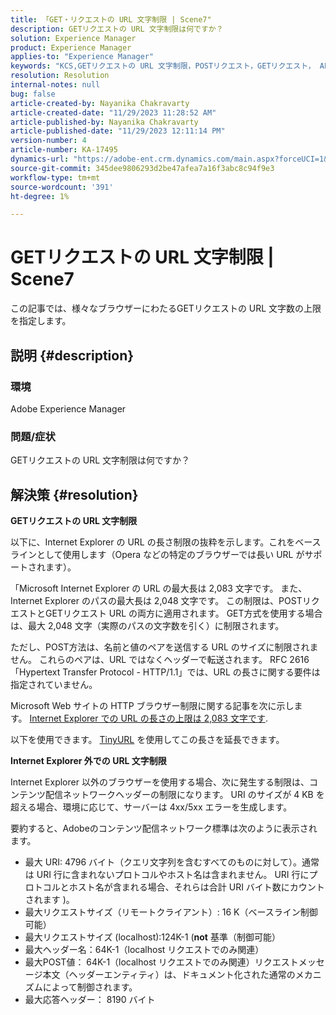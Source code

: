 ```yaml
---
title: 「GET・リクエストの URL 文字制限 | Scene7"
description: GETリクエストの URL 文字制限は何ですか？
solution: Experience Manager
product: Experience Manager
applies-to: "Experience Manager"
keywords: "KCS,GETリクエストの URL 文字制限，POSTリクエスト，GETリクエスト， AEM"
resolution: Resolution
internal-notes: null
bug: false
article-created-by: Nayanika Chakravarty
article-created-date: "11/29/2023 11:28:52 AM"
article-published-by: Nayanika Chakravarty
article-published-date: "11/29/2023 12:11:14 PM"
version-number: 4
article-number: KA-17495
dynamics-url: "https://adobe-ent.crm.dynamics.com/main.aspx?forceUCI=1&pagetype=entityrecord&etn=knowledgearticle&id=c78fa574-aa8e-ee11-8179-6045bd006239"
source-git-commit: 345dee9806293d2be47afea7a16f3abc8c94f9e3
workflow-type: tm+mt
source-wordcount: '391'
ht-degree: 1%

---
```


# GETリクエストの URL 文字制限 | Scene7


この記事では、様々なブラウザーにわたるGETリクエストの URL 文字数の上限を指定します。

## 説明 {#description}


### 環境

Adobe Experience Manager

### 問題/症状

GETリクエストの URL 文字制限は何ですか？


## 解決策 {#resolution}


<b>GETリクエストの URL 文字制限</b>

以下に、Internet Explorer の URL の長さ制限の抜粋を示します。これをベースラインとして使用します（Opera などの特定のブラウザーでは長い URL がサポートされます）。

「Microsoft Internet Explorer の URL の最大長は 2,083 文字です。 また、Internet Explorer のパスの最大長は 2,048 文字です。 この制限は、POSTリクエストとGETリクエスト URL の両方に適用されます。 GET方式を使用する場合は、最大 2,048 文字（実際のパスの文字数を引く）に制限されます。

ただし、POST方法は、名前と値のペアを送信する URL のサイズに制限されません。 これらのペアは、URL ではなくヘッダーで転送されます。 RFC 2616「Hypertext Transfer Protocol - HTTP/1.1」では、URL の長さに関する要件は指定されていません。

Microsoft Web サイトの HTTP ブラウザー制限に関する記事を次に示します。 [Internet Explorer での URL の長さの上限は 2,083 文字です](https://support.microsoft.com/en-us/topic/maximum-url-length-is-2-083-characters-in-internet-explorer-174e7c8a-6666-f4e0-6fd6-908b53c12246).

以下を使用できます。 [TinyURL](https://tinyurl.com/app) を使用してこの長さを延長できます。

<b>Internet Explorer 外での URL 文字制限</b>

Internet Explorer 以外のブラウザーを使用する場合、次に発生する制限は、コンテンツ配信ネットワークヘッダーの制限になります。 URI のサイズが 4 KB を超える場合、環境に応じて、サーバーは 4xx/5xx エラーを生成します。

要約すると、Adobeのコンテンツ配信ネットワーク標準は次のように表示されます。

- 最大 URI: 4796 バイト（クエリ文字列を含むすべてのものに対して）。通常は URI 行に含まれないプロトコルやホスト名は含まれません。 URI 行にプロトコルとホスト名が含まれる場合、それらは合計 URI バイト数にカウントされます )。
- 最大リクエストサイズ（リモートクライアント）: 16 K（ベースライン制御可能）
- 最大リクエストサイズ (localhost):124K-1 (<b>not</b> 基準（制御可能）
- 最大ヘッダー名：64K-1（localhost リクエストでのみ関連）
- 最大POST値： 64K-1（localhost リクエストでのみ関連）リクエストメッセージ本文（ヘッダーエンティティ）は、ドキュメント化された通常のメカニズムによって制御されます。
- 最大応答ヘッダー： 8190 バイト

